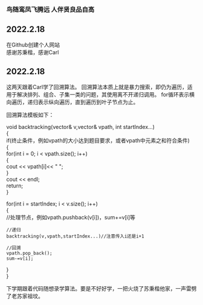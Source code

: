 ### 鸟随鸾凤飞腾远  人伴贤良品自高

## 2022.2.18  
在Github创建个人网站  
感谢苏秉楷，感谢Carl  

## 2022.2.18
这两天跟着Carl学了回溯算法。
回溯算法本质上就是暴力搜索，即仍为遍历，适用于解决排列、组合、子集一类的问题，其使用离不开递归调用。
for循环表示横向遍历，递归表示纵向遍历，直到遍历到叶子节点为止。  
  
回溯算法模板如下：  

void backtracking(vector<int>& v,vector<int>& vpath, int startIndex...)  
{  
  if(终止条件，例如vpath的大小达到题目要求，或者vpath中元素之和符合条件)  
  {  
     for(int i = 0; i < vpath.size(); i++)  
     {  
        cout << vpath[i]<< " ";  
     }  
     cout << endl;  
     return;  
  }  
  
  for(int i = startIndex; i < v.size(); i++)  
  {  
    //处理节点，例如vpath.pushback(v[i])，sum+=v[i]等  
  
    //递归  
    backtracking(v,vpath,startIndex...)//注意传入i还是i+1  
  
    //回溯  
    vpath.pop_back();  
    sum-=v[i];  
  }  
}  

  下学期跟着代码随想录学算法。要是不好好学，一把火烧了苏秉楷他家，一声雷劈了老苏家祖坟。
